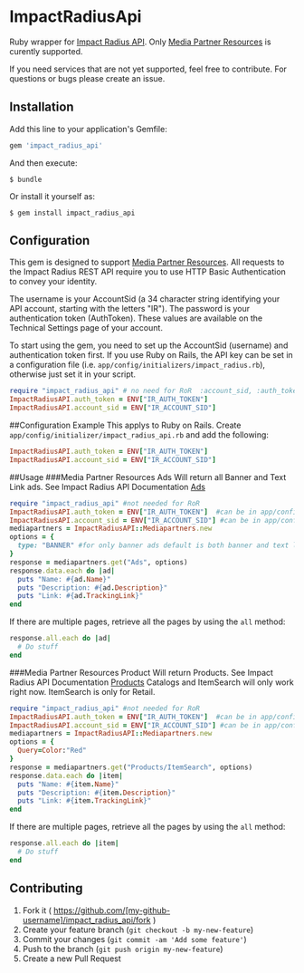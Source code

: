 # ImpactRadiusApi

Ruby wrapper for [Impact Radius API](http://dev.impactradius.com/display/api/Home).  Only [Media Partner Resources](http://dev.impactradius.com/display/api/Media+Partner+Resources) is curently supported.

If you need services that are not yet supported, feel free to contribute. For questions or bugs please create an issue.

## Installation

Add this line to your application's Gemfile:

```ruby
gem 'impact_radius_api'
```

And then execute:

    $ bundle

Or install it yourself as:

    $ gem install impact_radius_api

## Configuration
This gem is designed to support [Media Partner Resources](http://dev.impactradius.com/display/api/Media+Partner+Resources).
All requests to the Impact Radius REST API require you to use HTTP Basic Authentication to convey your identity.

The username is your AccountSid (a 34 character string identifying your API account, starting with the letters "IR"). The password is your authentication token (AuthToken). These values are available on the Technical Settings page of your account. 

To start using the gem, you need to set up the AccountSid (username) and authentication token first. If you use Ruby on Rails, the API key can be set in a configuration file (i.e. `app/config/initializers/impact_radius.rb`), otherwise just set it in your script.

```ruby
require "impact_radius_api" # no need for RoR  :account_sid, :auth_token,
ImpactRadiusAPI.auth_token = ENV["IR_AUTH_TOKEN"]
ImpactRadiusAPI.account_sid = ENV["IR_ACCOUNT_SID"]
```
##Configuration Example
This applys to Ruby on Rails. Create ```app/config/initializer/impact_radius_api.rb``` and add the following:
```ruby
ImpactRadiusAPI.auth_token = ENV["IR_AUTH_TOKEN"]
ImpactRadiusAPI.account_sid = ENV["IR_ACCOUNT_SID"]
```
##Usage
###Media Partner Resources Ads
Will return all Banner and Text Link ads. See Impact Radius API Documentation [Ads](http://dev.impactradius.com/display/api/Campaign+Ads)
```ruby
require "impact_radius_api" #not needed for RoR
ImpactRadiusAPI.auth_token = ENV["IR_AUTH_TOKEN"]  #can be in app/config/initializer/impact_radius_api.rb of RoR
ImpactRadiusAPI.account_sid = ENV["IR_ACCOUNT_SID"] #can be in app/config/initializer/impact_radius_api.rb of RoR
mediapartners = ImpactRadiusAPI::Mediapartners.new
options = {
  type: "BANNER" #for only banner ads default is both banner and text link.
}
response = mediapartners.get("Ads", options)
response.data.each do |ad|
  puts "Name: #{ad.Name}"
  puts "Description: #{ad.Description}"
  puts "Link: #{ad.TrackingLink}"
end
```
If there are multiple pages, retrieve all the pages by using the ```all``` method:
```ruby
response.all.each do |ad|
  # Do stuff
end
```
###Media Partner Resources Product
Will return Products. See Impact Radius API Documentation [Products](http://dev.impactradius.com/display/api/Product+Data+System+Media+Partner+Resources)
Catalogs and ItemSearch will only work right now. ItemSearch is only for Retail.
```ruby
require "impact_radius_api" #not needed for RoR
ImpactRadiusAPI.auth_token = ENV["IR_AUTH_TOKEN"]  #can be in app/config/initializer/impact_radius_api.rb of RoR
ImpactRadiusAPI.account_sid = ENV["IR_ACCOUNT_SID"] #can be in app/config/initializer/impact_radius_api.rb of RoR
mediapartners = ImpactRadiusAPI::Mediapartners.new
options = {
  Query=Color:"Red"
}
response = mediapartners.get("Products/ItemSearch", options)
response.data.each do |item|
  puts "Name: #{item.Name}"
  puts "Description: #{item.Description}"
  puts "Link: #{item.TrackingLink}"
end
```

If there are multiple pages, retrieve all the pages by using the ```all``` method:
```ruby
response.all.each do |item|
  # Do stuff
end
```


## Contributing

1. Fork it ( https://github.com/[my-github-username]/impact_radius_api/fork )
2. Create your feature branch (`git checkout -b my-new-feature`)
3. Commit your changes (`git commit -am 'Add some feature'`)
4. Push to the branch (`git push origin my-new-feature`)
5. Create a new Pull Request
